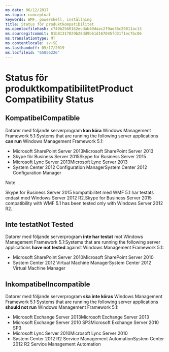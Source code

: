 ```yaml
---
ms.date: 06/12/2017
ms.topic: conceptual
keywords: WMF, powershell, inställning
title: Status för produktkompatibilitet
ms.openlocfilehash: c740b2560162ecdab40daac2f9ae36c29811ac13
ms.sourcegitcommit: 01b81317029b28dd9b61d167045fd31f1ec7bc06
ms.translationtype: MT
ms.contentlocale: sv-SE
ms.lasthandoff: 05/17/2019
ms.locfileid: "65856226"
---
```

# <a name="product-compatibility-status"></a><span data-ttu-id="a826b-103">Status för produktkompatibilitet</span><span class="sxs-lookup"><span data-stu-id="a826b-103">Product Compatibility Status</span></span>

## <a name="compatible"></a><span data-ttu-id="a826b-104">Kompatibel</span><span class="sxs-lookup"><span data-stu-id="a826b-104">Compatible</span></span>

<span data-ttu-id="a826b-105">Datorer med följande serverprogram **kan köra** Windows Management Framework 5.1:</span><span class="sxs-lookup"><span data-stu-id="a826b-105">Systems that are running the following server applications **can run** Windows Management Framework 5.1:</span></span>

- <span data-ttu-id="a826b-106">Microsoft SharePoint Server 2013</span><span class="sxs-lookup"><span data-stu-id="a826b-106">Microsoft SharePoint Server 2013</span></span>
- <span data-ttu-id="a826b-107">Skype för Business Server 2015</span><span class="sxs-lookup"><span data-stu-id="a826b-107">Skype for Business Server 2015</span></span>
- <span data-ttu-id="a826b-108">Microsoft Lync Server 2013</span><span class="sxs-lookup"><span data-stu-id="a826b-108">Microsoft Lync Server 2013</span></span>
- <span data-ttu-id="a826b-109">System Center 2012 Configuration Manager</span><span class="sxs-lookup"><span data-stu-id="a826b-109">System Center 2012 Configuration Manager</span></span>

> [!NOTE]
> <span data-ttu-id="a826b-110">Skype för Business Server 2015 kompatibilitet med WMF 5.1 har testats endast med Windows Server 2012 R2.</span><span class="sxs-lookup"><span data-stu-id="a826b-110">Skype for Business Server 2015 compatibility with WMF 5.1 has been tested only with Windows Server 2012 R2.</span></span>

## <a name="not-tested"></a><span data-ttu-id="a826b-111">Inte testat</span><span class="sxs-lookup"><span data-stu-id="a826b-111">Not Tested</span></span>

<span data-ttu-id="a826b-112">Datorer med följande serverprogram **inte har testat** mot Windows Management Framework 5.1:</span><span class="sxs-lookup"><span data-stu-id="a826b-112">Systems that are running the following server applications **have not tested** against Windows Management Framework 5.1:</span></span>

- <span data-ttu-id="a826b-113">Microsoft SharePoint Server 2010</span><span class="sxs-lookup"><span data-stu-id="a826b-113">Microsoft SharePoint Server 2010</span></span>
- <span data-ttu-id="a826b-114">System Center 2012 Virtual Machine Manager</span><span class="sxs-lookup"><span data-stu-id="a826b-114">System Center 2012 Virtual Machine Manager</span></span>

## <a name="incompatible"></a><span data-ttu-id="a826b-115">Inkompatibel</span><span class="sxs-lookup"><span data-stu-id="a826b-115">Incompatible</span></span>

<span data-ttu-id="a826b-116">Datorer med följande serverprogram **ska inte köras** Windows Management Framework 5.1:</span><span class="sxs-lookup"><span data-stu-id="a826b-116">Systems that are running the following server applications **should not run** Windows Management Framework 5.1:</span></span>

- <span data-ttu-id="a826b-117">Microsoft Exchange Server 2013</span><span class="sxs-lookup"><span data-stu-id="a826b-117">Microsoft Exchange Server 2013</span></span>
- <span data-ttu-id="a826b-118">Microsoft Exchange Server 2010 SP3</span><span class="sxs-lookup"><span data-stu-id="a826b-118">Microsoft Exchange Server 2010 SP3</span></span>
- <span data-ttu-id="a826b-119">Microsoft Lync Server 2010</span><span class="sxs-lookup"><span data-stu-id="a826b-119">Microsoft Lync Server 2010</span></span>
- <span data-ttu-id="a826b-120">System Center 2012 R2 Service Management Automation</span><span class="sxs-lookup"><span data-stu-id="a826b-120">System Center 2012 R2 Service Management Automation</span></span>
